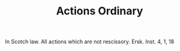---
title: Actions Ordinary
letter: A
permalink: "/definitions/actions-ordinary.html"
body: In Scotch law. All actions which are not rescissory. Ersk. Inst. 4, 1, 18
published_at: '2018-07-07'
source: Black's Law Dictionary
layout: post
---